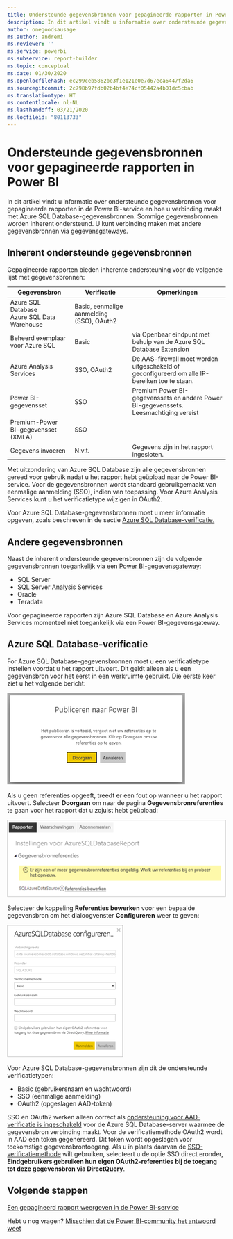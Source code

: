 ```yaml
---
title: Ondersteunde gegevensbronnen voor gepagineerde rapporten in Power BI
description: In dit artikel vindt u informatie over ondersteunde gegevensbronnen voor gepagineerde rapporten in de Power BI-service en hoe u verbinding maakt met Azure SQL Database-gegevensbronnen.
author: onegoodsausage
ms.author: andremi
ms.reviewer: ''
ms.service: powerbi
ms.subservice: report-builder
ms.topic: conceptual
ms.date: 01/30/2020
ms.openlocfilehash: ec299ceb5862be3f1e121e0e7d67eca6447f2da6
ms.sourcegitcommit: 2c798b97fdb02b4bf4e74cf05442a4b01dc5cbab
ms.translationtype: HT
ms.contentlocale: nl-NL
ms.lasthandoff: 03/21/2020
ms.locfileid: "80113733"
---
```

# <a name="supported-data-sources-for-power-bi-paginated-reports"></a>Ondersteunde gegevensbronnen voor gepagineerde rapporten in Power BI

In dit artikel vindt u informatie over ondersteunde gegevensbronnen voor gepagineerde rapporten in de Power BI-service en hoe u verbinding maakt met Azure SQL Database-gegevensbronnen. Sommige gegevensbronnen worden inherent ondersteund. U kunt verbinding maken met andere gegevensbronnen via gegevensgateways.

## <a name="natively-supported-data-sources"></a>Inherent ondersteunde gegevensbronnen

Gepagineerde rapporten bieden inherente ondersteuning voor de volgende lijst met gegevensbronnen:

| Gegevensbron | Verificatie | Opmerkingen |
| --- | --- | --- |
| Azure SQL Database <br>Azure SQL Data Warehouse | Basic, eenmalige aanmelding (SSO), OAuth2 |   |
| Beheerd exemplaar voor Azure SQL | Basic | via Openbaar eindpunt met behulp van de Azure SQL Database Extension  |
| Azure Analysis Services | SSO, OAuth2 | De AAS-firewall moet worden uitgeschakeld of geconfigureerd om alle IP-bereiken toe te staan.|
| Power BI-gegevensset | SSO | Premium Power BI-gegevenssets en andere Power BI-gegevenssets. Leesmachtiging vereist |
| Premium-Power BI-gegevensset (XMLA) | SSO |   |
| Gegevens invoeren | N.v.t. | Gegevens zijn in het rapport ingesloten. |

Met uitzondering van Azure SQL Database zijn alle gegevensbronnen gereed voor gebruik nadat u het rapport hebt geüpload naar de Power BI-service. Voor de gegevensbronnen wordt standaard gebruikgemaakt van eenmalige aanmelding (SSO), indien van toepassing. Voor Azure Analysis Services kunt u het verificatietype wijzigen in OAuth2.

Voor Azure SQL Database-gegevensbronnen moet u meer informatie opgeven, zoals beschreven in de sectie [Azure SQL Database-verificatie.](#azure-sql-database-authentication)

## <a name="other-data-sources"></a>Andere gegevensbronnen

Naast de inherent ondersteunde gegevensbronnen zijn de volgende gegevensbronnen toegankelijk via een [Power BI-gegevensgateway](../service-gateway-onprem.md):

- SQL Server
- SQL Server Analysis Services
- Oracle
- Teradata

Voor gepagineerde rapporten zijn Azure SQL Database en Azure Analysis Services momenteel niet toegankelijk via een Power BI-gegevensgateway.

## <a name="azure-sql-database-authentication"></a>Azure SQL Database-verificatie

For Azure SQL Database-gegevensbronnen moet u een verificatietype instellen voordat u het rapport uitvoert. Dit geldt alleen als u een gegevensbron voor het eerst in een werkruimte gebruikt. Die eerste keer ziet u het volgende bericht:

![Publiceren naar Power BI](media/paginated-reports-data-sources/power-bi-paginated-publishing.png)

Als u geen referenties opgeeft, treedt er een fout op wanneer u het rapport uitvoert. Selecteer **Doorgaan** om naar de pagina **Gegevensbronreferenties** te gaan voor het rapport dat u zojuist hebt geüpload:

![Instellingen voor Azure SQL Database](media/paginated-reports-data-sources/power-bi-paginated-settings-azure-sql.png)

Selecteer de koppeling **Referenties bewerken** voor een bepaalde gegevensbron om het dialoogvenster **Configureren** weer te geven:

![Azure SQL Database configureren](media/paginated-reports-data-sources/power-bi-paginated-configure-azure-sql.png)

Voor Azure SQL Database-gegevensbronnen zijn dit de ondersteunde verificatietypen:

- Basic (gebruikersnaam en wachtwoord)
- SSO (eenmalige aanmelding)
- OAuth2 (opgeslagen AAD-token)

SSO en OAuth2 werken alleen correct als [ondersteuning voor AAD-verificatie is ingeschakeld](https://docs.microsoft.com/azure/sql-database/sql-database-aad-authentication-configure) voor de Azure SQL Database-server waarmee de gegevensbron verbinding maakt. Voor de verificatiemethode OAuth2 wordt in AAD een token gegenereerd. Dit token wordt opgeslagen voor toekomstige gegevensbrontoegang. Als u in plaats daarvan de [SSO-verificatiemethode](https://docs.microsoft.com/power-bi/service-azure-sql-database-with-direct-connect#single-sign-on) wilt gebruiken, selecteert u de optie SSO direct eronder, **Eindgebruikers gebruiken hun eigen OAuth2-referenties bij de toegang tot deze gegevensbron via DirectQuery**.
  
## <a name="next-steps"></a>Volgende stappen

[Een gepagineerd rapport weergeven in de Power BI-service](../consumer/paginated-reports-view-power-bi-service.md)

Hebt u nog vragen? [Misschien dat de Power BI-community het antwoord weet](https://community.powerbi.com/)
